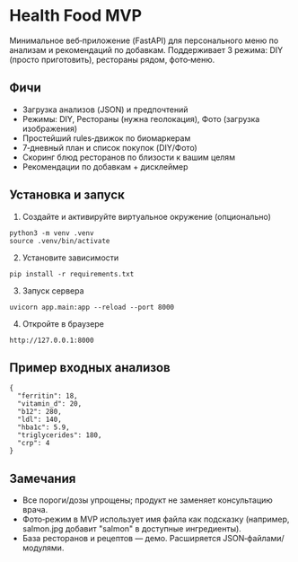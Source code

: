 # Health Food MVP

Минимальное веб‑приложение (FastAPI) для персонального меню по анализам и рекомендаций по добавкам. Поддерживает 3 режима: DIY (просто приготовить), рестораны рядом, фото‑меню.

## Фичи
- Загрузка анализов (JSON) и предпочтений
- Режимы: DIY, Рестораны (нужна геолокация), Фото (загрузка изображения)
- Простейший rules‑движок по биомаркерам
- 7‑дневный план и список покупок (DIY/Фото)
- Скоринг блюд ресторанов по близости к вашим целям
- Рекомендации по добавкам + дисклеймер

## Установка и запуск

1) Создайте и активируйте виртуальное окружение (опционально)

```
python3 -m venv .venv
source .venv/bin/activate
```

2) Установите зависимости

```
pip install -r requirements.txt
```

3) Запуск сервера

```
uvicorn app.main:app --reload --port 8000
```

4) Откройте в браузере

```
http://127.0.0.1:8000
```

## Пример входных анализов
```
{
  "ferritin": 18,
  "vitamin_d": 20,
  "b12": 280,
  "ldl": 140,
  "hba1c": 5.9,
  "triglycerides": 180,
  "crp": 4
}
```

## Замечания
- Все пороги/дозы упрощены; продукт не заменяет консультацию врача.
- Фото‑режим в MVP использует имя файла как подсказку (например, salmon.jpg добавит "salmon" в доступные ингредиенты).
- База ресторанов и рецептов — демо. Расширяется JSON‑файлами/модулями.
